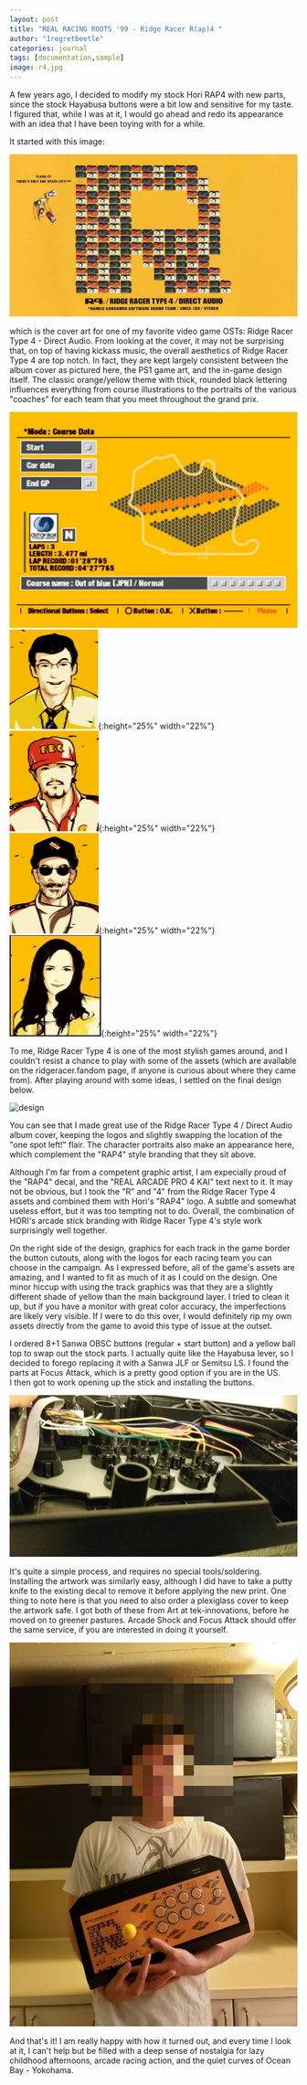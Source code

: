 ```yaml
---
layout: post
title: "REAL RACING ROOTS '99 - Ridge Racer R(ap)4 "
author: "1regretbeetle"
categories: journal
tags: [documentation,sample]
image: r4.jpg
---
```


A few years ago, I decided to modify my stock Hori RAP4 with new
parts, since the stock Hayabusa buttons were a bit low and sensitive for
my taste. I figured that, while I was at it, I would go ahead and redo
its appearance with an idea that I have been toying with for a while.

It started with this image:

![direct_audio](/assets/img/direct_audio.jpg)

which is the cover art for one of my favorite video game OSTs: Ridge
Racer Type 4 - Direct Audio. From looking at the cover, it may not be surprising that, 
on top of having kickass music, the overall aesthetics of Ridge Racer Type 4 are top notch.
In fact, they are kept largely consistent between the album cover as pictured here, the PS1 game
art, and the in-game design itself. The classic orange/yellow theme with 
thick, rounded black lettering influences everything from course
illustrations to the portraits of the various "coaches" for each team that
you meet throughout the grand prix.

![ocean_bay](/assets/img/ocean_bay.jpg)
![robert](/assets/img/robert.png){:height="25%" width="22%"}
![shinji](/assets/img/shinji.png){:height="25%" width="22%"}
![emil](/assets/img/emil.png){:height="25%" width="22%"}
![sophie](/assets/img/sophie.jpg){:height="25%" width="22%"}

To me, Ridge Racer Type 4 is one of the most stylish games around, and I
couldn't resist a chance to play with some of the assets (which are
available on the ridgeracer.fandom page, if anyone is curious about
where they came from). After playing around with some ideas, I settled
on the final design below.

![design](/assets/img/r4_design.png)

You can see that I made great use of the 
Ridge Racer Type 4 / Direct Audio album cover,
keeping the logos and slightly swapping the location of the "one spot
left!" flair. The character portraits also make an appearance here,
which complement the "RAP4" style branding that they sit above.

Although I'm far from a competent graphic artist, I am expecially proud
of the "RAP4" decal, and the "REAL ARCADE PRO 4 KAI" text next to it. 
It may not be obvious, but I took the "R" and "4"
from the Ridge Racer Type 4 assets and combined them with Hori's "RAP4"
logo. A subtle and somewhat useless effort, but it was too tempting not
to do. Overall, the combination of HORI's arcade stick branding with Ridge
Racer Type 4's style work surprisingly well together.

On the right side of the design, graphics for each track in the game
border the button cutouts, along with the logos for each racing team you
can choose in the campaign. As I expressed before, all of the
game's assets are amazing, and I wanted to fit as much of it as I could
on the design. One minor hiccup with using the track graphics was that
they are a slightly different shade of yellow than the main background
layer. I tried to clean it up, but if you have a monitor with great
color accuracy, the imperfections are likely very visible. If I were to
do this over, I would definitely rip my own assets directly from the
game to avoid this type of issue at the outset.  

I ordered 8+1 Sanwa OBSC buttons (regular + start button) 
and a yellow ball top to swap out the
stock parts. I actually quite like the Hayabusa lever, so I decided to
forego replacing it with a Sanwa JLF or Semitsu LS. 
I found the parts at Focus Attack, which is a pretty good
option if you are in the US.  
I then got to work opening up the stick and installing the buttons. 

![guts](/assets/img/guts.jpg)

It's quite a simple process, and requires no special tools/soldering.
Installing the artwork was similarly easy, although I did have to take a
putty knife to the existing decal to remove it before applying the new
print. One thing to note here is that you need to also order a
plexiglass cover to keep the artwork safe. I got both of these from Art
at tek-innovations, before he moved on to greener pastures. Arcade Shock and
Focus Attack should offer the same service, if you are interested in
doing it yourself.

![portrait](/assets/img/portrait.jpg)

And that's it! I am really happy with how it turned out, and every time I look at it, I
can't help but be filled with a deep sense of nostalgia for
lazy childhood afternoons, arcade racing action, and the quiet curves of
Ocean Bay - Yokohama.




